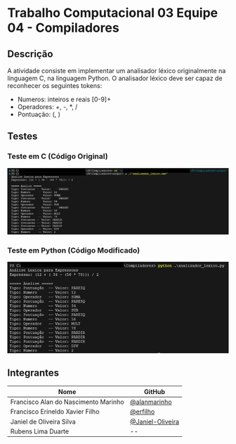 # Trabalho Computacional 03 Equipe 04 - Compiladores

## Descrição
A atividade consiste em implementar um analisador léxico originalmente na linguagem C, na linguagem Python. O analisador léxico deve ser capaz de reconhecer os seguintes tokens:

- Numeros: inteiros e reais [0-9]+
- Operadores: +, -, *, /
- Pontuação: (, )

## Testes
### Teste em C (Código Original)
![Teste em C (Código Original)](./images/img2.png)

### Teste em Python (Código Modificado)
![Teste em Python (Código Modificado)](./images/img1.png)

## Integrantes
 
| Nome                                 | GitHub                                                 |
|--------------------------------------|--------------------------------------------------------|
| Francisco Alan do Nascimento Marinho | [@alanmarinho](https://github.com/alanmarinho)         |
| Francisco Erineldo Xavier Filho      | [@erfilho](https://github.com/erfilho)                 |
| Janiel de Oliveira Silva             | [@Janiel-Oliveira](https://github.com/Janiel-Oliveira) |
| Rubens Lima Duarte                   | --                                                     |

